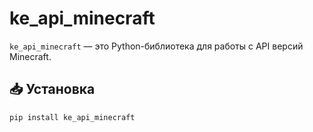 # ke_api_minecraft

`ke_api_minecraft` — это Python-библиотека для работы с API версий Minecraft.

## 📥 Установка
```bash
pip install ke_api_minecraft
